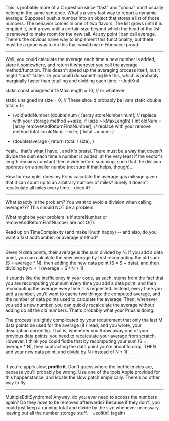 This is probably more of a C question since "fast" and "cocoa" don't usually belong in the same sentence.  What's a very fast way to report a dynamic average.  Suppose I push a number into an object that stores a list of those numbers.  The behavior comes in one of two flavors.  The list grows until it is emptied it, or it grows until a certain size beyond which the head of the list is removed to make room for the new tail.  At any point I can call average.  There's the obvious naive way to implement this functionality, but there must be a good way to do this that would make Fibonacci proud.

----
Well, you could calculate the average each time a new number is added, store it somewhere, and return it whenever you call the average method/function. This doesn't speed up the averaging process itself, but it might "look" faster. Or you could do something like this, which is probably marginally faster than totalling and dividing each time. --JediKnil
    
static const unsigned int kMaxLength = 10; // or whatever

static unsigned int size = 0; // These should probably be ivars
static double total = 0;

- (void)addNumber:(double)num
{
   [array storeNumber:num]; // replace with your storage method
   ++size;
   if (size > kMaxLength) {
      int oldNum = [array removeAndReturnFirstNumber]; // replace with your remove method
      total -= oldNum;
      --size;
   }
   total += num;
}

- (double)average
{
    return (total / size);
}


Yeah... that's what I have... and it's brutal.  There must be a way that doesn't divide the sum each time a number is added: at the very least if the vector's length remains constant then divide before summing, such that the division operates on a smaller numbe (not sure if that helps, though)... 

How for example, does my Prius calculate the average gas mileage given that it can count up to an arbitrary number of miles?  Surely it doesn't recalculate all miles every time... does it?

----

What exactly is the problem? You want to avoid a division when calling average??? This should NOT be a problem.

What might be your problem is if     storeNumber or     removeAndReturnFirstNumber are not O(1).

Read up on TimeComplexity (and make Knuth happy) -- and also, do you want a fast     addNumber: or     average method?

----

Given N data points, their average is the sum divided by N. If you add a data point, you can calculate the new average by first recomputing the old sum (S = average * N), then adding the new data point (S = S + data), and then dividing by N + 1 (average = S / N + 1).

It sounds like the inefficiency in your code, as such, stems from the fact that you are recomputing your sum every time you add a data point, and then recomputing the average every time it is requested. Instead, every time you add a number, you'll want to cache two things: the computed average, and the number of data points used to calculate the average. Then, whenever you add a new number, you can quickly recalculate the average without adding up all the old numbers. That's probably what your Prius is doing.

The process is slightly complicated by your requirement that only the last M data points be used for the average (if I read, and you wrote, your description correctly). That is, whenever you throw away one of your previous data points, you need to recalculate your average from scratch. However, I think you could fiddle that by recomputing your sum (S = average * N), then subtracting the data point you're about to drop, THEN add your new data point, and divide by N (instead of N + 1).

----

If you're app's slow, **profile it**. Don't guess where the inefficiencies are, because you'll probably be wrong. Use one of the tools Apple provided for this happenstance, and locate the slow patch empirically. There's no other way to fly.

----
MultipleEditSyndrome! Anyway, do you ever need to access the numbers again? Do they *have* to be removed afterwards? Because if they don't, you could just keep a running total and divide by the size whenever necessary, leaving out all the number storage stuff. --JediKnil (again)
